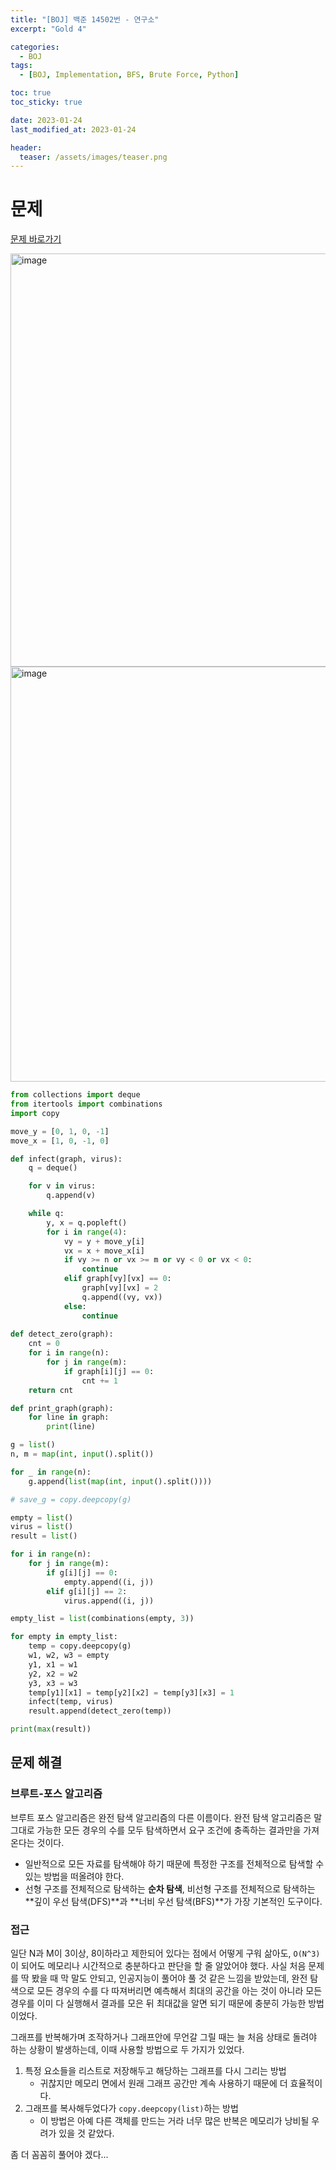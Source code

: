 ```yaml
---
title: "[BOJ] 백준 14502번 - 연구소"
excerpt: "Gold 4"

categories:
  - BOJ
tags:
  - [BOJ, Implementation, BFS, Brute Force, Python]

toc: true
toc_sticky: true

date: 2023-01-24
last_modified_at: 2023-01-24

header:
  teaser: /assets/images/teaser.png
---
```


# 문제

[문제 바로가기](https://www.acmicpc.net/problem/14502)

<img width="661" alt="image" src="https://user-images.githubusercontent.com/121740394/214316832-9cc22423-ab67-4e5b-ad48-eb71273dd496.png">

<img width="664" alt="image" src="https://user-images.githubusercontent.com/121740394/214316928-c0650ef2-9d6b-4b13-b99b-0dfaa1305a37.png">


```py
from collections import deque
from itertools import combinations
import copy

move_y = [0, 1, 0, -1]
move_x = [1, 0, -1, 0]

def infect(graph, virus):
    q = deque()

    for v in virus:
        q.append(v)

    while q:
        y, x = q.popleft()
        for i in range(4):
            vy = y + move_y[i]
            vx = x + move_x[i]
            if vy >= n or vx >= m or vy < 0 or vx < 0:
                continue
            elif graph[vy][vx] == 0:
                graph[vy][vx] = 2
                q.append((vy, vx))
            else:
                continue
                
def detect_zero(graph):
    cnt = 0
    for i in range(n):
        for j in range(m):
            if graph[i][j] == 0:
                cnt += 1
    return cnt

def print_graph(graph):
    for line in graph:
        print(line)

g = list()
n, m = map(int, input().split())

for _ in range(n):
    g.append(list(map(int, input().split())))

# save_g = copy.deepcopy(g)

empty = list()
virus = list()
result = list()

for i in range(n):
    for j in range(m):
        if g[i][j] == 0:
            empty.append((i, j))
        elif g[i][j] == 2:
            virus.append((i, j))

empty_list = list(combinations(empty, 3))

for empty in empty_list:
    temp = copy.deepcopy(g)
    w1, w2, w3 = empty
    y1, x1 = w1
    y2, x2 = w2
    y3, x3 = w3
    temp[y1][x1] = temp[y2][x2] = temp[y3][x3] = 1
    infect(temp, virus)
    result.append(detect_zero(temp))

print(max(result))
```

## 문제 해결

### 브루트-포스 알고리즘

브루트 포스 알고리즘은 완전 탐색 알고리즘의 다른 이름이다. 완전 탐색 알고리즘은 말 그대로 가능한 모든 경우의 수를 모두 탐색하면서 요구 조건에 충족하는 결과만을 가져온다는 것이다. 

* 일반적으로 모든 자료를 탐색해야 하기 때문에 특정한 구조를 전체적으로 탐색할 수 있는 방법을 떠올려야 한다.
* 선형 구조를 전체적으로 탐색하는 **순차 탐색**, 비선형 구조를 전체적으로 탐색하는 **깊이 우선 탐색(DFS)**과 **너비 우선 탐색(BFS)**가 가장 기본적인 도구이다.

### 접근

일단 N과 M이 3이상, 8이하라고 제한되어 있다는 점에서 어떻게 구워 삶아도, `O(N^3)`이 되어도 메모리나 시간적으로 충분하다고 판단을 할 줄 알았어야 했다. 사실 처음 문제를 딱 봤을 때 막 말도 안되고, 인공지능이 풀어야 풀 것 같은 느낌을 받았는데, 완전 탐색으로 모든 경우의 수를 다 따져버리면 예측해서 최대의 공간을 아는 것이 아니라 모든 경우를 이미 다 실행해서 결과를 모은 뒤 최대값을 알면 되기 때문에 충분히 가능한 방법이었다.

그래프를 반복해가며 조작하거나 그래프안에 무언갈 그릴 때는 늘 처음 상태로 돌려야 하는 상황이 발생하는데, 이때 사용할 방법으로 두 가지가 있었다.

1. 특정 요소들을 리스트로 저장해두고 해당하는 그래프를 다시 그리는 방법
    - 귀찮지만 메모리 면에서 원래 그래프 공간만 계속 사용하기 때문에 더 효율적이다.
2. 그래프를 복사해두었다가 `copy.deepcopy(list)`하는 방법
    - 이 방법은 아예 다른 객체를 만드는 거라 너무 많은 반복은 메모리가 낭비될 우려가 있을 것 같았다. 

좀 더 꼼꼼히 풀어야 겠다...